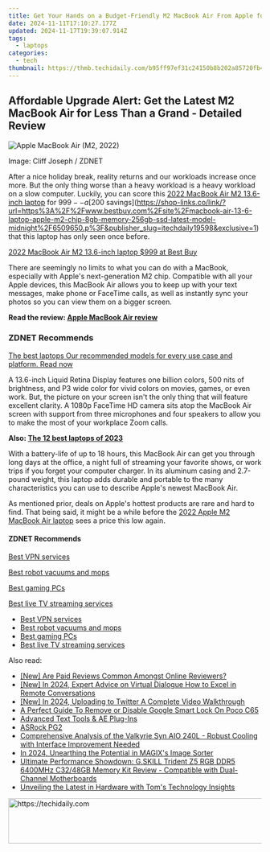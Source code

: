 ```yaml
---
title: Get Your Hands on a Budget-Friendly M2 MacBook Air From Apple for Less Than $1,000 - Latest Updates | GadgetSphere
date: 2024-11-11T17:10:27.177Z
updated: 2024-11-17T19:39:07.914Z
tags:
  - laptops
categories:
  - tech
thumbnail: https://thmb.techidaily.com/b95ff97ef31c24150b8b202a85720fb4906b9c98a9f5fb5115fa67b8c7b12e76.jpg
---
```


## Affordable Upgrade Alert: Get the Latest M2 MacBook Air for Less Than a Grand - Detailed Review

![Apple MacBook Air (M2, 2022)](https://www.zdnet.com/a/img/resize/2045b94dddfc1af74cda48df4256b17b06ddb261/2022/10/05/3d233bf8-95fc-4c1a-98a2-1bfebe867fa0/macbook-air-m2-2022-770x433.jpg?auto=webp&width=1280)

Image: Cliff Joseph / ZDNET

After a nice holiday break, reality returns and our workloads increase once more. But the only thing worse than a heavy workload is a heavy workload on a slow computer. Luckily, you can score this [2022 MacBook Air M2 13.6-inch laptop](https://shop-links.co/link/?url=https%3A%2F%2Fwww.bestbuy.com%2Fsite%2Fmacbook-air-13-6-laptop-apple-m2-chip-8gb-memory-256gb-ssd-latest-model-midnight%2F6509650.p%3F&publisher_slug=itechdaily19598&exclusive=1) for $999 -- a [$200 savings](https://shop-links.co/link/?url=https%3A%2F%2Fwww.bestbuy.com%2Fsite%2Fmacbook-air-13-6-laptop-apple-m2-chip-8gb-memory-256gb-ssd-latest-model-midnight%2F6509650.p%3F&publisher_slug=itechdaily19598&exclusive=1) that this laptop has only seen once before.

[2022 MacBook Air M2 13.6-inch laptop $999 at Best Buy](https://shop-links.co/link/?url=https%3A%2F%2Fwww.bestbuy.com%2Fsite%2Fmacbook-air-13-6-laptop-apple-m2-chip-8gb-memory-256gb-ssd-latest-model-midnight%2F6509650.p%3F&publisher_slug=itechdaily19598&exclusive=1)

There are seemingly no limits to what you can do with a MacBook, especially with Apple's next-generation M2 chip. Compatible with all your Apple devices, this MacBook Air allows you to keep up with your text messages, make phone or FaceTime calls, as well as instantly sync your photos so you can view them on a bigger screen. 

**Read the review: [Apple MacBook Air review](https://www.zdnet.com/article/apple-macbook-air-m2-2022-review/)**

### **ZDNET** Recommends

[The best laptops Our recommended models for every use case and platform.  Read now](https://www.zdnet.com/article/best-laptop/)

A 13.6-inch Liquid Retina Display features one billion colors, 500 nits of brightness, and P3 wide color for vivid colors on movies, games, or even work. But, the picture on your screen isn't the only thing that will feature excellent clarity. A 1080p FaceTime HD camera sits atop the MacBook Air screen with support from three microphones and four speakers to allow you to make the most of your workplace Zoom calls. 

**Also: [The 12 best laptops of 2023](https://www.zdnet.com/article/best-laptop/)**

With a battery-life of up to 18 hours, this MacBook Air can get you through long days at the office, a night full of streaming your favorite shows, or work trips if you forget your computer charger. In its aluminum casing and 2.7-pound weight, this laptop adds durable and portable to the many characteristics you can use to describe Apple's newest MacBook Air.

As mentioned prior, deals on Apple's hottest products are rare and hard to find. That being said, it might be a while before the [2022 Apple M2 MacBook Air laptop](https://shop-links.co/link/?url=https%3A%2F%2Fwww.bestbuy.com%2Fsite%2Fmacbook-air-13-6-laptop-apple-m2-chip-8gb-memory-256gb-ssd-latest-model-midnight%2F6509650.p%3F&publisher_slug=itechdaily19598&exclusive=1) sees a price this low again.

#### **ZDNET** Recommends

[Best VPN services](https://www.zdnet.com/article/best-vpn/ "Best VPN services")

[Best robot vacuums and mops](https://www.zdnet.com/article/best-robot-vacuum-mop/ "Best robot vacuums and mops")

[Best gaming PCs](https://www.zdnet.com/article/best-gaming-pc/ "Best gaming PCs")

[Best live TV streaming services](https://www.zdnet.com/article/best-live-tv-streaming-service/ "Best live TV streaming services")

* [Best VPN services](https://www.zdnet.com/article/best-vpn/ "Best VPN services")
* [Best robot vacuums and mops](https://www.zdnet.com/article/best-robot-vacuum-mop/ "Best robot vacuums and mops")
* [Best gaming PCs](https://www.zdnet.com/article/best-gaming-pc/ "Best gaming PCs")
* [Best live TV streaming services](https://www.zdnet.com/article/best-live-tv-streaming-service/ "Best live TV streaming services")

<ins class="adsbygoogle"
     style="display:block"
     data-ad-format="autorelaxed"
     data-ad-client="ca-pub-7571918770474297"
     data-ad-slot="1223367746"></ins>

<ins class="adsbygoogle"
     style="display:block"
     data-ad-client="ca-pub-7571918770474297"
     data-ad-slot="8358498916"
     data-ad-format="auto"
     data-full-width-responsive="true"></ins>

<span class="atpl-alsoreadstyle">Also read:</span>
<div><ul>
<li><a href="https://extra-lessons.techidaily.com/new-are-paid-reviews-common-amongst-online-reviewers/"><u>[New] Are Paid Reviews Common Amongst Online Reviewers?</u></a></li>
<li><a href="https://desktop-recording.techidaily.com/new-in-2024-expert-advice-on-virtual-dialogue-how-to-excel-in-remote-conversations/"><u>[New] In 2024, Expert Advice on Virtual Dialogue How to Excel in Remote Conversations</u></a></li>
<li><a href="https://twitter-videos.techidaily.com/new-in-2024-uploading-to-twitter-a-complete-video-walkthrough/"><u>[New] In 2024, Uploading to Twitter A Complete Video Walkthrough</u></a></li>
<li><a href="https://easy-unlock-android.techidaily.com/a-perfect-guide-to-remove-or-disable-google-smart-lock-on-poco-c65-by-drfone-android/"><u>A Perfect Guide To Remove or Disable Google Smart Lock On Poco C65</u></a></li>
<li><a href="https://fox-hovers.techidaily.com/advanced-text-tools-and-ae-plug-ins/"><u>Advanced Text Tools & AE Plug-Ins</u></a></li>
<li><a href="https://hardware-reviews.techidaily.com/asrock-pg2/"><u>ASRock PG2</u></a></li>
<li><a href="https://hardware-reviews.techidaily.com/comprehensive-analysis-of-the-valkyrie-syn-aio-240l-robust-cooling-with-interface-improvement-needed/"><u>Comprehensive Analysis of the Valkyrie Syn AIO 240L - Robust Cooling with Interface Improvement Needed</u></a></li>
<li><a href="https://some-approaches.techidaily.com/in-2024-unearthing-the-potential-in-magixs-image-sorter/"><u>In 2024, Unearthing the Potential in MAGIX's Image Sorter</u></a></li>
<li><a href="https://hardware-reviews.techidaily.com/ultimate-performance-showdown-gskill-trident-z5-rgb-ddr5-6400mhz-c3248gb-memory-kit-review-compatible-with-dual-channel-motherboards/"><u>Ultimate Performance Showdown: G.SKILL Trident Z5 RGB DDR5 6400MHz C32/48GB Memory Kit Review - Compatible with Dual-Channel Motherboards</u></a></li>
<li><a href="https://hardware-reviews.techidaily.com/unveiling-the-latest-in-hardware-with-toms-technology-insights/"><u>Unveiling the Latest in Hardware with Tom's Technology Insights</u></a></li>
</ul></div>

<!-- affiliate ads begin -->
<a href="https://appsumo.8odi.net/c/5597632/2049364/7443" target="_top" id="2049364">
  <img src="//a.impactradius-go.com/display-ad/7443-2049364" border="0" alt="https://techidaily.com" width="728" height="90"/>
</a>
<img height="0" width="0" src="https://appsumo.8odi.net/i/5597632/2049364/7443" style="position:absolute;visibility:hidden;" border="0" />
<!-- affiliate ads end -->

